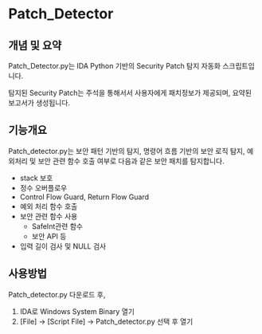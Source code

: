 # Patch_Detector

## 개념 및 요약

Patch_Detector.py는 IDA Python 기반의 Security Patch 탐지 자동화 스크립트입니다.

탐지된 Security Patch는 주석을 통해서서 사용자에게 패치정보가 제공되며, 요약된 보고서가 생성됩니다.

## 기능개요
Patch_detector.py는 보안 패턴 기반의 탐지, 명령어 흐름 기반의 보안 로직 탐지, 예외처리 및 보안 관련 함수 호출 여부로 다음과 같은 보안 패치를 탐지합니다.
- stack 보호 
- 정수 오버플로우
- Control Flow Guard, Return Flow Guard 
- 예외 처리 함수 호출
- 보안 관련 함수 사용
    - SafeInt관련 함수
    - 보안 API 등
- 입력 길이 검사 및 NULL 검사


## 사용방법
Patch_detector.py 다운로드 후,
1. IDA로 Windows System Binary 열기
2. [File] -> [Script File] -> Patch_detector.py 선택 후 열기
